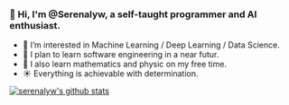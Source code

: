 ### 👋 Hi, I'm @Serenalyw, a self-taught programmer and AI enthusiast.

* 👀 I’m interested in Machine Learning / Deep Learning / Data Science.
* :blue_book: I plan to learn software engineering in a near futur.
* :microscope: I also learn mathematics and physic on my free time.
* :sunny: Everything is achievable with determination.

[![serenalyw's github stats](https://github-readme-stats.vercel.app/api?username=serenalyw&show_icons=true&theme=radical&include_all_commits=true&count_private=true&hide=stars)](https://github.com/anuraghazra/github-readme-stats)
